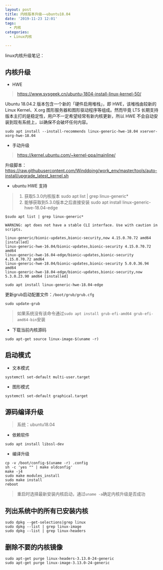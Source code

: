 ```yaml
---
layout: post
title: 内核版本升级——ubuntu18.04
date: '2019-11-23 12:01'
tags:
  - 内核
categories:
  - Linux内核

---
```


linux内核升级笔记：

<!--more-->

## 内核升级

- HWE
> https://www.sysgeek.cn/ubuntu-1804-install-linux-kernel-50/

Ubuntu 18.04.2 版本包含一个新的「硬件启用堆栈」，即 HWE，该堆栈由较新的Linux Kernel、X.org 图形服务器和图形驱动程序等组成。然而毕竟 LTS 长期支持版本主打的是稳定性，用户不一定希望经常有新内核更新，所以 HWE 不会自动安装到现有系统上，以确保不会破坏任何内容。

``` shell
sudo apt install --install-recommends linux-generic-hwe-18.04 xserver-xorg-hwe-18.04
```

- 手动升级

> https://kernel.ubuntu.com/~kernel-ppa/mainline/

升级脚本：https://raw.githubusercontent.com/Winddoing/work_env/master/tools/auto-install/upgrade_latest_kernel.sh


- ubuntu HWE 支持

>1. 获取5.3.0内核版本 sudo apt list | grep linux-generic*
>2. 能够获取到5.3.0版本之后直接安装 sudo apt install linux-generic-hwe-18.04-edge

``` shell
$sudo apt list | grep linux-generic*

WARNING: apt does not have a stable CLI interface. Use with caution in scripts.

linux-generic/bionic-updates,bionic-security,now 4.15.0.70.72 amd64 [installed]
linux-generic-hwe-16.04/bionic-updates,bionic-security 4.15.0.70.72 amd64
linux-generic-hwe-16.04-edge/bionic-updates,bionic-security 4.15.0.70.72 amd64
linux-generic-hwe-18.04/bionic-updates,bionic-security 5.0.0.36.94 amd64
linux-generic-hwe-18.04-edge/bionic-updates,bionic-security,now 5.3.0.23.90 amd64 [installed]

sudo apt install linux-generic-hwe-18.04-edge
```

更新grub启动配置文件：`/boot/grub/grub.cfg`
```
sudo update-grub
```
> 如果系统没有该命令通过`sudo apt install grub-efi-amd64 grub-efi-amd64-bin`安装

- 下载当前内核源码

``` shell
sudo apt-get source linux-image-$(uname -r)
```

## 启动模式

- 文本模式
``` shell
systemctl set-default multi-user.target
```

- 图形模式
``` shell
systemctl set-default graphical.target
```

## 源码编译升级

> 系统：ubuntu18.04

- 依赖软件
``` shell
sudo apt install libssl-dev
```

- 编译升级
``` shell
cp -v /boot/config-$(uname -r) .config
sh -c 'yes "" | make oldconfig'
make -j4
sudo make modules_install
sudo make install
reboot
```
> 重启时选择最新安装内核启动，通过`uname -a`确定内核升级是否成功

## 列出系统中的所有已安装内核

``` shell
sudo dpkg --get-selections|grep linux
sudo dpkg --list | grep linux-image
sudo dpkg --list | grep linux-headers
```

## 删除不要的内核镜像

``` shell
sudo apt-get purge linux-headers-3.13.0-24-generic
sudo apt-get purge linux-image-3.13.0-24-generic
```
